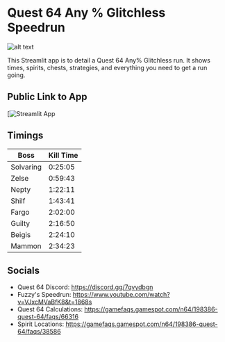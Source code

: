 # Quest 64 Any % Glitchless Speedrun
![alt text](https://external-content.duckduckgo.com/iu/?u=https%3A%2F%2Fassets-prd.ignimgs.com%2F2023%2F03%2F11%2Fquest64-1678500187713.jpg&f=1&nofb=1&ipt=cacefc3921cf4c28eeb2362ae0339c02bd69eee8fe96202376a79f93daf047fb&ipo=images)

This Streamlit app is to detail a Quest 64 Any% Glitchless run. 
It shows times, spirits, chests, strategies, and everything you need to get a run going.

## Public Link to App

[![Streamlit App](https://quest64speedrun.streamlit.app/)

## Timings

| Boss | Kill Time |
| ------------- | ------------- |
| Solvaring | 0:25:05 |
| Zelse | 0:59:43 |
| Nepty | 1:22:11 |
| Shilf | 1:43:41 |
| Fargo | 2:02:00 |
| Guilty | 2:16:50 |
| Beigis | 2:24:10 |
| Mammon | 2:34:23 |

## Socials
- Quest 64 Discord: https://discord.gg/7qvydbgn
- Fuzzy's Speedrun: https://www.youtube.com/watch?v=VJxcMVaBfK8&t=1868s
- Quest 64 Calculations: https://gamefaqs.gamespot.com/n64/198386-quest-64/faqs/66316
- Spirit Locations: https://gamefaqs.gamespot.com/n64/198386-quest-64/faqs/38586